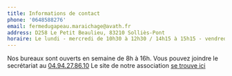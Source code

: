 ```yaml
---
title: Informations de contact
phone: '0648588276'
email: fermedugapeau.maraichage@avath.fr
address: D258 Le Petit Beaulieu, 83210 Solliès-Pont
horaire: Le lundi - mercredi de 10h30 à 12h30 / 14h15 à 15h15 - vendredi de 9h à 10h30
---
```


Nos bureaux sont ouverts en semaine de 8h à 16h.
Vous pouvez joindre le secrétariat au [04.94.27.86.10](tel:+33494278610)
Le site de notre association [se trouve ici](https://www.avath-ermitage.fr/)
